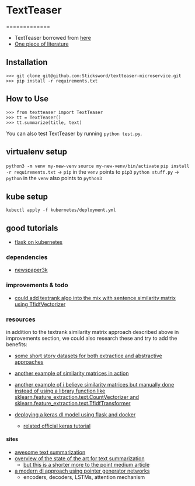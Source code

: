 # TextTeaser

=============

* TextTeaser borrowed from [here](https://github.com/IndigoResearch/textteaser)
* [One piece of literature](https://iopscience.iop.org/article/10.1088/1757-899X/190/1/012048/pdf)

## Installation

    >>> git clone git@github.com:Sticksword/textteaser-microservice.git
    >>> pip install -r requirements.txt

## How to Use

    >>> from textteaser import TextTeaser
    >>> tt = TextTeaser()
    >>> tt.summarize(title, text)

You can also test TextTeaser by running `python test.py`.

## virtualenv setup

`python3 -m venv my-new-venv`
`source my-new-venv/bin/activate`
`pip install -r requirements.txt` -> `pip` in the `venv` points to `pip3`
`python stuff.py` -> `python` in the `venv` also points to `python3`

## kube setup

`kubectl apply -f kubernetes/deployment.yml`

## good tutorials

* [flask on kubernetes](https://testdriven.io/blog/running-flask-on-kubernetes/)

### dependencies

* [newspaper3k](https://newspaper.readthedocs.io/en/latest/)

### improvements & todo

* [could add textrank algo into the mix with sentence similarity matrix using TfidfVectorizer](https://github.com/foprel/smmry/blob/master/app.py)

### resources

in addition to the textrank similarity matrix approach described above in improvements section, we could also research these and try to add the benefits:

* [some short story datasets for both extractice and abstractive approaches](https://github.com/m-chanakya/shortstories)
* [another example of similarity matrices in action](https://github.com/RebeccaMerrett/Papyrus--simple-but-effective-text-summarization-tool)
* [another example of i believe similarity matrices but manually done instead of using a library function like sklearn.feature_extraction.text.CountVectorizer and sklearn.feature_extraction.text.TfidfTransformer](https://github.com/andersonpaac/smmry-alternate)

* [deploying a keras dl model using flask and docker](https://medium.com/analytics-vidhya/deploy-your-first-deep-learning-model-on-kubernetes-with-python-keras-flask-and-docker-575dc07d9e76)
  * [related official keras tutorial](https://blog.keras.io/building-a-simple-keras-deep-learning-rest-api.html)

#### sites

* [awesome text summarization](https://github.com/icoxfog417/awesome-text-summarization)
* [overview of the state of the art for text summarization](https://www.sciencedirect.com/science/article/abs/pii/S0957417418307735)
  * [but this is a shorter more to the point medium article](https://medium.com/luisfredgs/automatic-text-summarization-with-machine-learning-an-overview-68ded5717a25)
* [a modern dl approach using pointer generator networks](https://github.com/abisee/pointer-generator)
  * encoders, decoders, LSTMs, attention mechanism
